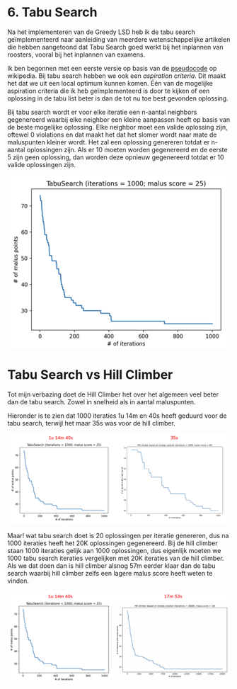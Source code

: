# 6. Tabu Search

Na het implementeren van de Greedy LSD heb ik de tabu search geïmplementeerd
naar aanleiding van meerdere wetenschappelijke artikelen die hebben aangetoond
dat Tabu Search goed werkt bij het inplannen van roosters, vooral bij het
inplannen van examens.

Ik ben begonnen met een eerste versie op basis van de
[pseudocode](https://en.wikipedia.org/wiki/Tabu_search#Pseudocode) op wikipedia.
Bij tabu search hebben we ook een *aspiration criteria*. Dit maakt het dat we
uit een local optimum kunnen komen. Één van de mogelijke aspiration criteria die
ik heb geïmplementeerd is door te kijken of een oplossing in de tabu list beter
is dan de tot nu toe best gevonden oplossing.

Bij tabu search wordt er voor elke iteratie een n-aantal neighbors gegenereerd
waarbij elke neighbor een kleine aanpassen heeft op basis van de beste mogelijke
oplossing. Elke neighbor moet een valide oplossing zijn, oftewel 0 violations en
dat maakt het dat het slomer wordt naar mate de maluspunten kleiner wordt. Het
zal een oplossing genereren totdat er n-aantal oplossingen zijn. Als er 10
moeten worden gegenereerd en de eerste 5 zijn geen oplossing, dan worden deze
opnieuw gegenereerd totdat er 10 valide oplossingen zijn.

![tabu search 1000 iteraties data plot](./stats.png)

# Tabu Search vs Hill Climber

Tot mijn verbazing doet de Hill Climber het over het algemeen veel beter dan de
tabu search. Zowel in snelheid als in aantal maluspunten.

Hieronder is te zien dat 1000 iteraties 1u 14m en 40s heeft geduurd voor de tabu
search, terwijl het maar 35s was voor de hill climber.

![tabu search 1000 iteraties comparison with hill climber](./ts-hc-comparison1.png)

Maar! wat tabu search doet is 20 oplossingen per iteratie genereren, dus na 1000
iteraties heeft het 20K oplossingen gegenereerd. Bij de hill climber staan 1000
iteraties gelijk aan 1000 oplossingen, dus eigenlijk moeten we 1000 tabu search
iteraties vergelijken met 20K iteraties van de hill climber. Als we dat doen dan
is hill climber alsnog 57m eerder klaar dan de tabu search waarbij hill climber
zelfs een lagere malus score heeft weten te vinden.

![tabu search 1000 iteraties comparison with hill climber](./ts-hc-comparison2.png)

